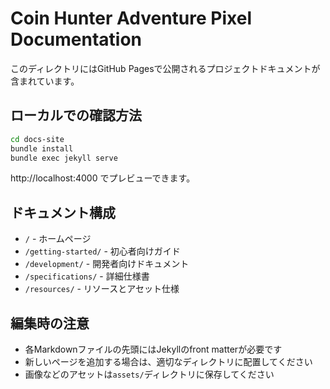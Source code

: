 # Coin Hunter Adventure Pixel Documentation

このディレクトリにはGitHub Pagesで公開されるプロジェクトドキュメントが含まれています。

## ローカルでの確認方法

```bash
cd docs-site
bundle install
bundle exec jekyll serve
```

http://localhost:4000 でプレビューできます。

## ドキュメント構成

- `/` - ホームページ
- `/getting-started/` - 初心者向けガイド
- `/development/` - 開発者向けドキュメント
- `/specifications/` - 詳細仕様書
- `/resources/` - リソースとアセット仕様

## 編集時の注意

- 各Markdownファイルの先頭にはJekyllのfront matterが必要です
- 新しいページを追加する場合は、適切なディレクトリに配置してください
- 画像などのアセットは`assets/`ディレクトリに保存してください